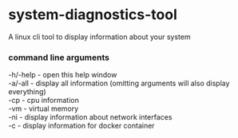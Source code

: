 # system-diagnostics-tool
A linux cli tool to display information about your system

### command line arguments
-h/-help  - open this help window  <br />
-a/-all   - display all information (omitting arguments will also display everything) <br />
-cp       - cpu information <br />
-vm       - virtual memory <br />
-ni       - display information about network interfaces <br />
-c        - display information for docker container <br />
